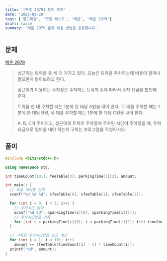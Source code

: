 ```yaml
---
title: '[백준 2979] 트럭 주차'
date: '2023-03-28'
tags: ['알고리즘', '코딩 테스트', '백준', '백준 2979']
draft: false
summary: '백준 2979 문제 해결 방법을 공유합니다.'
---
```


## 문제

[백준 2979](https://www.acmicpc.net/problem/2979)

> 상근이는 트럭을 총 세 대 가지고 있다. 오늘은 트럭을 주차하는데 비용이 얼마나 필요한지 알아보려고 한다.
>
> 상근이가 이용하는 주차장은 주차하는 트럭의 수에 따라서 주차 요금을 할인해 준다.
>
> 트럭을 한 대 주차할 때는 1분에 한 대당 A원을 내야 한다. 두 대를 주차할 때는 1분에 한 대당 B원, 세 대를 주차할 때는 1분에 한 대당 C원을 내야 한다.
>
> A, B, C가 주어지고, 상근이의 트럭이 주차장에 주차된 시간이 주어졌을 때, 주차 요금으로 얼마를 내야 하는지 구하는 프로그램을 작성하시오.

## 풀이

```cpp
#include <bits/stdc++.h>

using namespace std;

int timeCount[101], feeTable[3], parkingTime[3][2], amount;

int main() {
  // 요금 테이블 입력
  scanf("%d %d %d", &feeTable[0], &feeTable[1], &feeTable[2]);

  for (int i = 0; i < 3; i++) {
    // 주차시간 입력
    scanf("%d %d", &parkingTime[i][0], &parkingTime[i][1]);
    // 주차시간만큼 기록
    for (int t = parkingTime[i][0]; t < parkingTime[i][1]; t++) timeCount[t]++;
  }

  // 기록된 주차시간만큼 요금 계산
  for (int i = 1; i < 101; i++)
    amount += (feeTable[timeCount[i] - 1] * timeCount[i]);
  printf("%d", amount);
}

```
